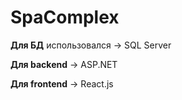 # SpaComplex

**Для БД** использовался -> SQL Server 

**Для backend** -> ASP.NET

**Для frontend** -> React.js
